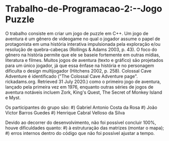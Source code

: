 # Trabalho-de-Programacao-2:--Jogo Puzzle
O trabalho consiste em criar um jogo de puzzle em C++.
Um jogo de aventura é um gênero de videogame no qual o jogador assume o papel de protagonista em uma história interativa impulsionada pela exploração e/ou resolução de quebra-cabeças (Rollings & Adams 2003, p. 43). O foco do gênero na história permite que ele se baseie fortemente em outras mídias, literatura e filmes. Muitos jogos de aventura (texto e gráfico) são projetados para um único jogador, já que essa ênfase na história e no personagem dificulta o design multijogador (Hitchens 2002, p. 258). Colossal Cave Adventure é identificado ("The Colossal Cave Adventure page". rickadams.org. Retrieved 31 July 2020.) como o primeiro jogo de aventura, lançado pela primeira vez em 1976, enquanto outras séries de jogos de aventura notáveis incluem Zork, King's Quest, The Secret of Monkey Island e Myst.

Os participantes do grupo são:
#) Gabriel Antonio Costa da Rosa
#) João Victor Barros Guedes
#) Henrique Cabral Velloso da Silva

Devido ao decorrer do desenvolvimento, não foi possível concluir 100%, houve dificuldades quanto:
#) à estruturação das matrizes (montar o mapa);
#) erros internos dentro do código que não foi possível ajustar a tempo.

